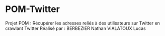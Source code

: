# POM-Twitter

Projet POM :
Récupérer les adresses reliés à des utilisateurs sur Twitter en crawlant Twitter
Réalisé par :
BERBEZIER Nathan
VIALATOUX Lucas
